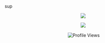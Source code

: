 
sup

<p align="center">
  <img src="https://github-readme-stats.vercel.app/api?username=DarmExplosion&theme=jolly"
       </p>


<p align="center">
  <img src="https://github-readme-stats.vercel.app/api/top-langs/?username=DarmExplosion&layout=compact&theme=jolly">

</p>

<p align="center"> &nbsp;<img align="center" src="https://komarev.com/ghpvc/?username=DarmExplosion&color=blueviolet&style=flat" alt="Profile Views"/> </p>
